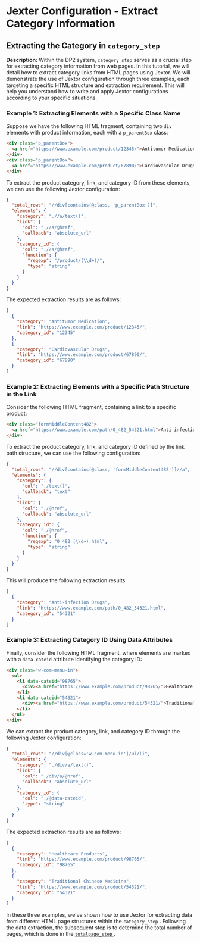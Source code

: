 # Jexter Configuration - Extract Category Information
## Extracting the Category in `category_step` 


**Description:**
Within the DP2 system, `category_step` serves as a crucial step for extracting category information from web pages. In this tutorial, we will detail how to extract category links from HTML pages using Jextor. We will demonstrate the use of Jextor configuration through three examples, each targeting a specific HTML structure and extraction requirement. This will help you understand how to write and apply Jextor configurations according to your specific situations.

### Example 1: Extracting Elements with a Specific Class Name

Suppose we have the following HTML fragment, containing two `div` elements with product information, each with a `p_parentBox` class:

```html
<div class="p_parentBox">
  <a href="https://www.example.com/product/12345/">Antitumor Medication</a>
</div>
<div class="p_parentBox">
  <a href="https://www.example.com/product/67890/">Cardiovascular Drugs</a>
</div>
```

To extract the product category, link, and category ID from these elements, we can use the following Jextor configuration:

```json
{
  "total_rows": "//div[contains(@class, 'p_parentBox')]",
  "elements": {
    "category": ".//a/text()",
    "link": {
      "col": ".//a/@href",
      "callback": "absolute_url"
    },
    "category_id": {
      "col": ".//a/@href",
      "function": {
        "regexp": "/product/(\\d+)/",
        "type": "string"
      }
    }
  }
}
```

The expected extraction results are as follows:

```json
[
  {
    "category": "Antitumor Medication",
    "link": "https://www.example.com/product/12345/",
    "category_id": "12345"
  },
  {
    "category": "Cardiovascular Drugs",
    "link": "https://www.example.com/product/67890/",
    "category_id": "67890"
  }
]
```

### Example 2: Extracting Elements with a Specific Path Structure in the Link

Consider the following HTML fragment, containing a link to a specific product:

```html
<div class="formMiddleContent482">
  <a href="https://www.example.com/path/0_482_54321.html">Anti-infection Drugs</a>
</div>
```

To extract the product category, link, and category ID defined by the link path structure, we can use the following configuration:

```json
{
  "total_rows": "//div[contains(@class, 'formMiddleContent482')]//a",
  "elements": {
    "category": {
      "col": "./text()",
      "callback": "text"
    },
    "link": {
      "col": "./@href",
      "callback": "absolute_url"
    },
    "category_id": {
      "col": "./@href",
      "function": {
        "regexp": "0_482_(\\d+).html",
        "type": "string"
      }
    }
  }
}
```

This will produce the following extraction results:

```json
[
  {
    "category": "Anti-infection Drugs",
    "link": "https://www.example.com/path/0_482_54321.html",
    "category_id": "54321"
  }
]
```

### Example 3: Extracting Category ID Using Data Attributes

Finally, consider the following HTML fragment, where elements are marked with a `data-cateid` attribute identifying the category ID:

```html
<div class="w-com-menu-in">
  <ul>
    <li data-cateid="98765">
      <div><a href="https://www.example.com/product/98765/">Healthcare Products</a></div>
    </li>
    <li data-cateid="54321">
      <div><a href="https://www.example.com/product/54321/">Traditional Chinese Medicine</a></div>
    </li>
  </ul>
</div>
```

We can extract the product category, link, and category ID through the following Jextor configuration:

```json
{
  "total_rows": "//div[@class='w-com-menu-in']/ul/li",
  "elements": {
    "category": "./div/a/text()",
    "link": {
      "col": "./div/a/@href",
      "callback": "absolute_url"
    },
    "category_id": {
      "col": "./@data-cateid",
      "type": "string"
    }
  }
}
```

The expected extraction results are as follows:

```json
[
  {
    "category": "Healthcare Products",
    "link": "https://www.example.com/product/98765/",
    "category_id": "98765"
  },
  {
    "category": "Traditional Chinese Medicine",
    "link": "https://www.example.com/product/54321/",
    "category_id": "54321"
  }
]
```
In these three examples, we've shown how to use Jextor for extracting data from different HTML page structures within the `category_step` . Following the data extraction, the subsequent step is to determine the total number of pages, which is done in the [`totalpage_step` ](Study：totalpage_step.md).
